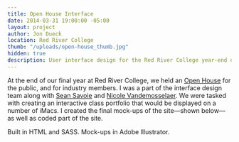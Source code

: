 ```yaml
---
title: Open House Interface
date: 2014-03-31 19:00:00 -05:00
layout: project
author: Jon Dueck
location: Red River College
thumb: "/uploads/open-house_thumb.jpg"
hidden: true
description: User interface design for the Red River College year-end design show.
---
```


At the end of our final year at Red River College, we held an [Open House](https://2014.rrcdesignshow.ca/) for the public, and for industry members. I was a part of the interface design team along with [Sean Savoie](http://seansavoie.ca/) and [Nicole Vandemosselaer](http://nicolevande.com/). We were tasked with creating an interactive class portfolio that would be displayed on a number of iMacs. I created the final mock-ups of the site—shown below—as well as coded part of the site.

Built in HTML and SASS. Mock-ups in Adobe Illustrator.
